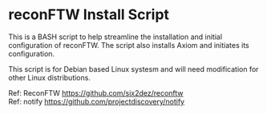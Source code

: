 # reconFTW Install Script

This is a BASH script to help streamline the installation and initial configuration of reconFTW. The script also installs Axiom and initiates its configuration.

This script is for Debian based Linux systesm and will need modification for other Linux distributions.

Ref: ReconFTW https://github.com/six2dez/reconftw
<br/>
Ref: notify https://github.com/projectdiscovery/notify

